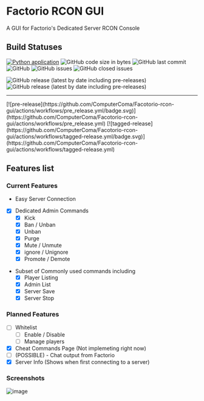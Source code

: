 # Factorio RCON GUI

A GUI for Factorio's Dedicated Server RCON Console


Build Statuses
--------------
[![Python application](https://github.com/ComputerComa/Facotorio-rcon-gui/actions/workflows/python-app.yml/badge.svg)](https://github.com/ComputerComa/Facotorio-rcon-gui/actions/workflows/python-app.yml) ![GitHub code size in bytes](https://img.shields.io/github/languages/code-size/ComputerComa/Facotorio-rcon-gui?style=plastic)  ![GitHub last commit](https://img.shields.io/github/last-commit/ComputerComa/Facotorio-rcon-gui?style=plastic)  ![GitHub](https://img.shields.io/github/license/ComputerComa/Facotorio-rcon-gui?style=plastic)  ![GitHub issues](https://img.shields.io/github/issues-raw/ComputerComa/Facotorio-rcon-gui?style=plastic)  ![GitHub closed issues](https://img.shields.io/github/issues-closed/ComputerComa/Facotorio-rcon-gui?style=plastic)


![GitHub release (latest by date including pre-releases)](https://img.shields.io/github/v/release/ComputerComa/Facotorio-rcon-gui?color=yellow&include_prereleases&label=pre-release&logo=github%20actions)  ![GitHub release (latest by date including pre-releases)](https://img.shields.io/github/v/release/ComputerComa/Facotorio-rcon-gui?color=green&label=latest&logo=github%20actions)
<hr>
[![pre-release](https://github.com/ComputerComa/Facotorio-rcon-gui/actions/workflows/pre_release.yml/badge.svg)](https://github.com/ComputerComa/Facotorio-rcon-gui/actions/workflows/pre_release.yml)   [![tagged-release](https://github.com/ComputerComa/Facotorio-rcon-gui/actions/workflows/tagged-release.yml/badge.svg)](https://github.com/ComputerComa/Facotorio-rcon-gui/actions/workflows/tagged-release.yml)

## Features list

### Current Features

- Easy Server Connection
- [X] Dedicated Admin Commands
  - [X] Kick
  - [X] Ban / Unban
  - [X] Unban
  - [X] Purge
  - [X] Mute / Unmute
  - [X] ignore / Unignore
  - [X] Promote / Demote
- Subset of Commonly used commands including
  - [X] Player Listing
  - [X] Admin List
  - [X] Server Save
  - [X] Server Stop

### Planned Features

- [ ] Whitelist
  - [ ] Enable / Disable
  - [ ] Manage players
- [X] Cheat Commands Page (Not implemeting right now)
- [ ] (POSSIBLE) - Chat output from Factorio
- [X] Server Info (Shows when first connecting to a server)

### Screenshots

![image](https://user-images.githubusercontent.com/68386555/145589302-48f65f53-7240-4026-8291-d7ce85c5cf0f.png)





